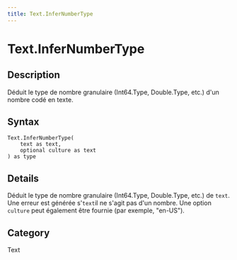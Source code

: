 ```yaml
---
title: Text.InferNumberType
---
```


# Text.InferNumberType


## Description

Déduit le type de nombre granulaire (Int64.Type, Double.Type, etc.) d&#39;un nombre codé en texte.


## Syntax

```powerquery
Text.InferNumberType(
    text as text,
    optional culture as text
) as type
```


## Details

Déduit le type de nombre granulaire (Int64.Type, Double.Type, etc.) de <code>text</code>. Une erreur est générée s'<code>text</code>il ne s'agit pas d'un nombre. Une option <code>culture</code> peut également être fournie (par exemple, "en-US").



## Category
Text
